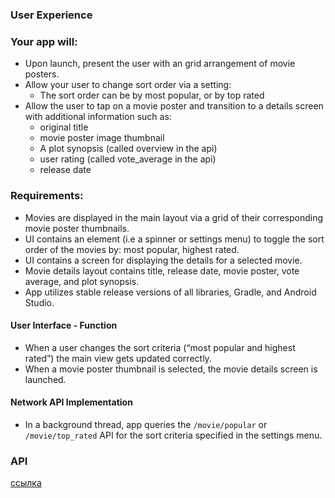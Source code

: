 
### User Experience

### Your app will:
 * Upon launch, present the user with an grid arrangement of movie posters.    
 * Allow your user to change sort order via a setting:  
    * The sort order can be by most popular, or by top rated     
 * Allow the user to tap on a movie poster and transition to a details screen  with additional information such as:    
    * original title     
    * movie poster image thumbnail     
    * A plot synopsis (called overview in the api)     
    * user rating (called vote_average in the api)    
    * release date    
 
### Requirements:

 * Movies are displayed in the main layout via a grid of their corresponding  movie poster thumbnails.     
 * UI contains an element (i.e a spinner or settings menu) to toggle the sort order of the movies by: most popular, highest rated.     
 * UI contains a screen for displaying the details for a selected movie.     
 * Movie details layout contains title, release date, movie poster, vote      average, and plot synopsis.
 * App utilizes stable release versions of all libraries, Gradle, and Android Studio.     

#### User Interface - Function
 * When a user changes the sort criteria (“most popular and highest rated”) the main view gets updated correctly.
 * When a movie poster thumbnail is selected, the movie details screen is launched.

#### Network API Implementation     
 * In a background thread, app queries the `/movie/popular` or `/movie/top_rated` API for the sort criteria specified in the settings menu.

 ### API
 [ссылка](https://developers.themoviedb.org/3/getting-started/introduction)    


